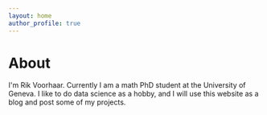 ```yaml
---
layout: home
author_profile: true
---
```


# About

I'm Rik Voorhaar. Currently I am a math PhD student at the University of Geneva.
I like to do data science as a hobby, and I will use this website as a blog and post some of my projects.


